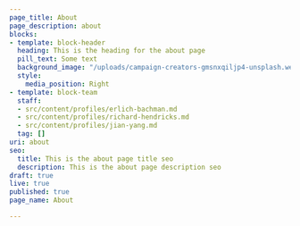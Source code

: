 ```yaml
---
page_title: About
page_description: about
blocks:
- template: block-header
  heading: This is the heading for the about page
  pill_text: Some text
  background_image: "/uploads/campaign-creators-gmsnxqiljp4-unsplash.webp"
  style:
    media_position: Right
- template: block-team
  staff:
  - src/content/profiles/erlich-bachman.md
  - src/content/profiles/richard-hendricks.md
  - src/content/profiles/jian-yang.md
  tag: []
uri: about
seo:
  title: This is the about page title seo
  description: This is the about page description seo
draft: true
live: true
published: true
page_name: About

---
```

